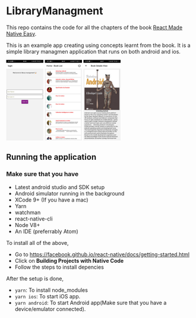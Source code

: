 # LibraryManagment

This repo contains the code for all the chapters of the book [React Made Native Easy](https://www.reactnative.guide).

This is an example app creating using concepts learnt from the book.
It is a simple library managmen application that runs on both android and ios.

<img src="./snap/1.jpg" width="100">
<img src="./snap/5.jpg" width="100">
<img src="./snap/6.jpg" width="100">

## Running the application

### Make sure that you have 

- Latest android studio and SDK setup
- Android simulator running in the background
- XCode 9+ (If you have a mac)
- Yarn
- watchman
- react-native-cli
- Node V8+
- An IDE (preferrably Atom)

To install all of the above,
- Go to https://facebook.github.io/react-native/docs/getting-started.html
- Click on **Building Projects with Native Code**
- Follow the steps to install depencies

After the setup is done,
- `yarn`: To install node_modules
- `yarn ios`: To start iOS app.
- `yarn android`: To start Android app(Make sure that you have a device/emulator connected).

